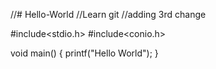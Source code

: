 //# Hello-World
//Learn git
//adding 3rd change

#include<stdio.h>
#include<conio.h>

void main()
{
  printf("Hello World");
}
